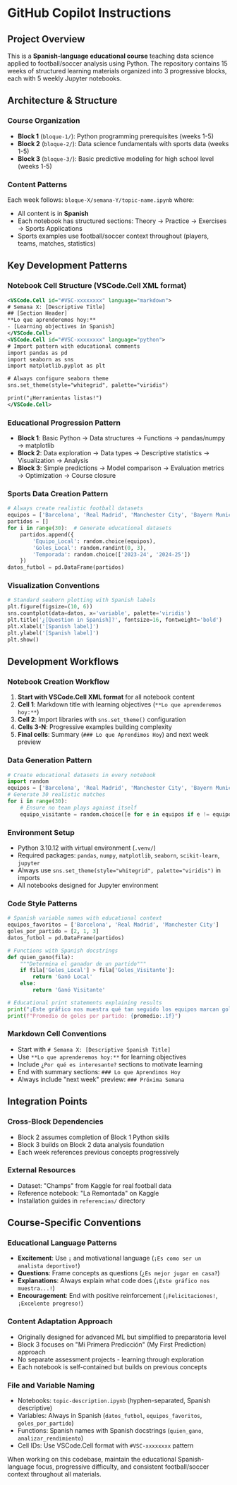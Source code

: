 # GitHub Copilot Instructions

## Project Overview

This is a **Spanish-language educational course** teaching data science applied to football/soccer analysis using Python. The repository contains 15 weeks of structured learning materials organized into 3 progressive blocks, each with 5 weekly Jupyter notebooks.

## Architecture & Structure

### Course Organization
- **Block 1** (`bloque-1/`): Python programming prerequisites (weeks 1-5)
- **Block 2** (`bloque-2/`): Data science fundamentals with sports data (weeks 1-5) 
- **Block 3** (`bloque-3/`): Basic predictive modeling for high school level (weeks 1-5)

### Content Patterns
Each week follows: `bloque-X/semana-Y/topic-name.ipynb` where:
- All content is in **Spanish** 
- Each notebook has structured sections: Theory → Practice → Exercises → Sports Applications
- Sports examples use football/soccer context throughout (players, teams, matches, statistics)

## Key Development Patterns

### Notebook Cell Structure (VSCode.Cell XML format)
```xml
<VSCode.Cell id="#VSC-xxxxxxxx" language="markdown">
# Semana X: [Descriptive Title]
## [Section Header]
**Lo que aprenderemos hoy:**
- [Learning objectives in Spanish]
</VSCode.Cell>
<VSCode.Cell id="#VSC-xxxxxxxx" language="python">
# Import pattern with educational comments
import pandas as pd
import seaborn as sns
import matplotlib.pyplot as plt

# Always configure seaborn theme
sns.set_theme(style="whitegrid", palette="viridis")

print("¡Herramientas listas!")
</VSCode.Cell>
```

### Educational Progression Pattern
- **Block 1**: Basic Python → Data structures → Functions → pandas/numpy → matplotlib
- **Block 2**: Data exploration → Data types → Descriptive statistics → Visualization → Analysis
- **Block 3**: Simple predictions → Model comparison → Evaluation metrics → Optimization → Course closure

### Sports Data Creation Pattern
```python
# Always create realistic football datasets
equipos = ['Barcelona', 'Real Madrid', 'Manchester City', 'Bayern Munich']
partidos = []
for i in range(30):  # Generate educational datasets
    partidos.append({
        'Equipo_Local': random.choice(equipos),
        'Goles_Local': random.randint(0, 3),
        'Temporada': random.choice(['2023-24', '2024-25'])
    })
datos_futbol = pd.DataFrame(partidos)
```

### Visualization Conventions
```python
# Standard seaborn plotting with Spanish labels
plt.figure(figsize=(10, 6))
sns.countplot(data=datos, x='variable', palette='viridis')
plt.title('¿[Question in Spanish]?', fontsize=16, fontweight='bold')
plt.xlabel('[Spanish label]')
plt.ylabel('[Spanish label]')
plt.show()
```

## Development Workflows

### Notebook Creation Workflow
1. **Start with VSCode.Cell XML format** for all notebook content
2. **Cell 1**: Markdown title with learning objectives (`**Lo que aprenderemos hoy:**`)
3. **Cell 2**: Import libraries with `sns.set_theme()` configuration
4. **Cells 3-N**: Progressive examples building complexity
5. **Final cells**: Summary (`### Lo que Aprendimos Hoy`) and next week preview

### Data Generation Pattern
```python
# Create educational datasets in every notebook
import random
equipos = ['Barcelona', 'Real Madrid', 'Manchester City', 'Bayern Munich']
# Generate 30 realistic matches
for i in range(30):
    # Ensure no team plays against itself
    equipo_visitante = random.choice([e for e in equipos if e != equipo_local])
```

### Environment Setup
- Python 3.10.12 with virtual environment (`.venv/`)
- Required packages: `pandas`, `numpy`, `matplotlib`, `seaborn`, `scikit-learn`, `jupyter`
- Always use `sns.set_theme(style="whitegrid", palette="viridis")` in imports
- All notebooks designed for Jupyter environment

### Code Style Patterns
```python
# Spanish variable names with educational context
equipos_favoritos = ['Barcelona', 'Real Madrid', 'Manchester City']
goles_por_partido = [2, 1, 3]
datos_futbol = pd.DataFrame(partidos)

# Functions with Spanish docstrings
def quien_gano(fila):
    """Determina el ganador de un partido"""
    if fila['Goles_Local'] > fila['Goles_Visitante']:
        return 'Ganó Local'
    else:
        return 'Ganó Visitante'

# Educational print statements explaining results
print("¡Este gráfico nos muestra qué tan seguido los equipos marcan goles!")
print(f"Promedio de goles por partido: {promedio:.1f}")
```

### Markdown Cell Conventions
- Start with `# Semana X: [Descriptive Spanish Title]`
- Use `**Lo que aprenderemos hoy:**` for learning objectives
- Include `¿Por qué es interesante?` sections to motivate learning
- End with summary sections: `### Lo que Aprendimos Hoy`
- Always include "next week" preview: `### Próxima Semana`

## Integration Points

### Cross-Block Dependencies
- Block 2 assumes completion of Block 1 Python skills
- Block 3 builds on Block 2 data analysis foundation
- Each week references previous concepts progressively

### External Resources
- Dataset: "Champs" from Kaggle for real football data
- Reference notebook: "La Remontada" on Kaggle
- Installation guides in `referencias/` directory

## Course-Specific Conventions

### Educational Language Patterns
- **Excitement**: Use `¡` and motivational language (`¡Es como ser un analista deportivo!`)
- **Questions**: Frame concepts as questions (`¿Es mejor jugar en casa?`)
- **Explanations**: Always explain what code does (`¡Este gráfico nos muestra...!`)
- **Encouragement**: End with positive reinforcement (`¡Felicitaciones!`, `¡Excelente progreso!`)

### Content Adaptation Approach
- Originally designed for advanced ML but simplified to preparatoria level
- Block 3 focuses on "Mi Primera Predicción" (My First Prediction) approach
- No separate assessment projects - learning through exploration
- Each notebook is self-contained but builds on previous concepts

### File and Variable Naming
- Notebooks: `topic-description.ipynb` (hyphen-separated, Spanish descriptive)
- Variables: Always in Spanish (`datos_futbol`, `equipos_favoritos`, `goles_por_partido`)
- Functions: Spanish names with Spanish docstrings (`quien_gano`, `analizar_rendimiento`)
- Cell IDs: Use VSCode.Cell format with `#VSC-xxxxxxxx` pattern

When working on this codebase, maintain the educational Spanish-language focus, progressive difficulty, and consistent football/soccer context throughout all materials.
